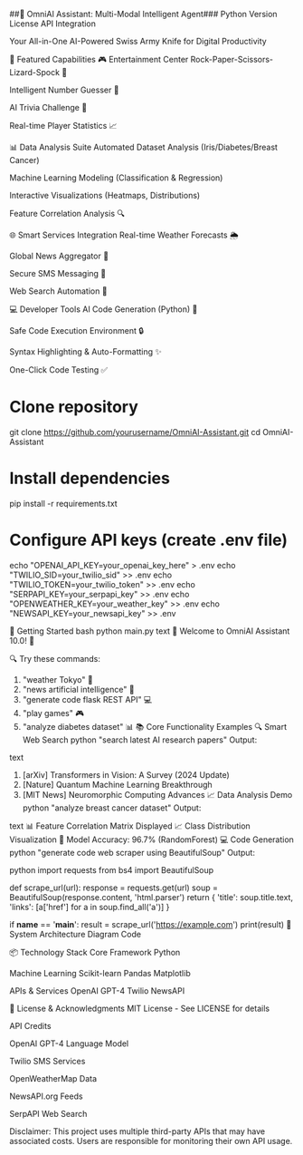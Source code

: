 ##🚀 OmniAI Assistant: Multi-Modal Intelligent Agent###
Python Version
License
API Integration

Your All-in-One AI-Powered Swiss Army Knife for Digital Productivity

🌟 Featured Capabilities
🎮 Entertainment Center
Rock-Paper-Scissors-Lizard-Spock 🤖

Intelligent Number Guesser 🔢

AI Trivia Challenge 🧠

Real-time Player Statistics 📈

📊 Data Analysis Suite
Automated Dataset Analysis (Iris/Diabetes/Breast Cancer)

Machine Learning Modeling (Classification & Regression)

Interactive Visualizations (Heatmaps, Distributions)

Feature Correlation Analysis 🔍

🌐 Smart Services Integration
Real-time Weather Forecasts 🌦️

Global News Aggregator 📰

Secure SMS Messaging 📱

Web Search Automation 🔎

💻 Developer Tools
AI Code Generation (Python) 🐍

Safe Code Execution Environment 🔒

Syntax Highlighting & Auto-Formatting ✨

One-Click Code Testing ✅

# Clone repository
git clone https://github.com/yourusername/OmniAI-Assistant.git
cd OmniAI-Assistant

# Install dependencies
pip install -r requirements.txt

# Configure API keys (create .env file)
echo "OPENAI_API_KEY=your_openai_key_here" > .env
echo "TWILIO_SID=your_twilio_sid" >> .env
echo "TWILIO_TOKEN=your_twilio_token" >> .env
echo "SERPAPI_KEY=your_serpapi_key" >> .env
echo "OPENWEATHER_KEY=your_weather_key" >> .env
echo "NEWSAPI_KEY=your_newsapi_key" >> .env


🚦 Getting Started
bash
python main.py
text
🌟 Welcome to OmniAI Assistant 10.0! 🌟

🔍 Try these commands:
1. "weather Tokyo" 🌆
2. "news artificial intelligence" 📡
3. "generate code flask REST API" 💻
4. "play games" 🎮
5. "analyze diabetes dataset" 📊
📚 Core Functionality Examples
🔍 Smart Web Search
python
"search latest AI research papers"
Output:

text
1. [arXiv] Transformers in Vision: A Survey (2024 Update)
2. [Nature] Quantum Machine Learning Breakthrough
3. [MIT News] Neuromorphic Computing Advances
📈 Data Analysis Demo
python
"analyze breast cancer dataset"
Output:

text
📊 Feature Correlation Matrix Displayed
📈 Class Distribution Visualization
🤖 Model Accuracy: 96.7% (RandomForest)
💻 Code Generation
python
"generate code web scraper using BeautifulSoup"
Output:

python
import requests
from bs4 import BeautifulSoup

def scrape_url(url):
    response = requests.get(url)
    soup = BeautifulSoup(response.content, 'html.parser')
    return {
        'title': soup.title.text,
        'links': [a['href'] for a in soup.find_all('a')]
    }

if __name__ == '__main__':
    result = scrape_url('https://example.com')
    print(result)
🧩 System Architecture
Diagram
Code










📦 Technology Stack
Core Framework
Python

Machine Learning
Scikit-learn
Pandas
Matplotlib

APIs & Services
OpenAI GPT-4
Twilio
NewsAPI

📜 License & Acknowledgments
MIT License - See LICENSE for details

API Credits

OpenAI GPT-4 Language Model

Twilio SMS Services

OpenWeatherMap Data

NewsAPI.org Feeds

SerpAPI Web Search

Disclaimer: This project uses multiple third-party APIs that may have associated costs. Users are responsible for monitoring their own API usage.



